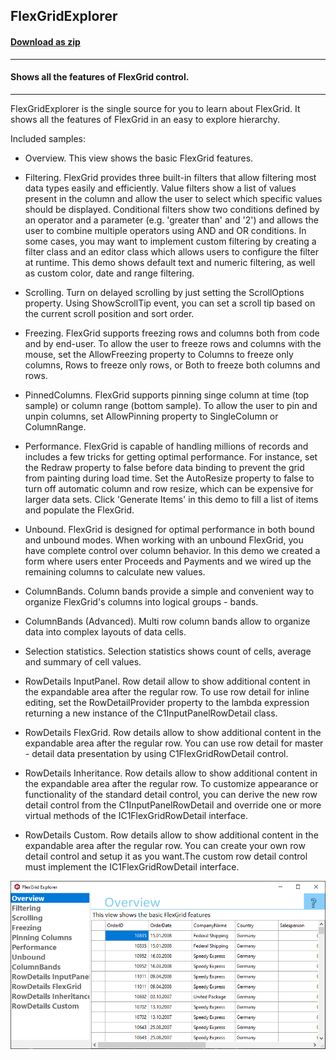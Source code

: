 ## FlexGridExplorer
#### [Download as zip](https://grapecity.github.io/DownGit/#/home?url=https://github.com/GrapeCity/ComponentOne-WinForms-Samples/tree/master/Core\FlexGrid\CS\FlexGridExplorer)
____
#### Shows all the features of FlexGrid control.
____
FlexGridExplorer is the single source for you to learn about FlexGrid. 
It shows all the features of FlexGrid in an easy to explore hierarchy.

Included samples:

* Overview.
  This view shows the basic FlexGrid features.

* Filtering.
  FlexGrid provides three built-in filters that allow filtering most data types easily and efficiently. Value filters show a list of values present in the column and allow the user to select which specific values should be displayed. Conditional filters show two conditions defined by an operator and a parameter (e.g. 'greater than' and '2') and allows the user to combine multiple operators using AND and OR conditions. In some cases, you may want to implement custom filtering by creating a filter class and an editor class which allows users to configure the filter at runtime. This demo shows default text and numeric filtering, as well as custom color, date and range filtering.

* Scrolling.
  Turn on delayed scrolling by just setting the ScrollOptions property. Using ShowScrollTip event, you can set a scroll tip based on the current scroll position and sort order.

* Freezing.
  FlexGrid supports freezing rows and columns both from code and by end-user. To allow the user to freeze rows and columns with the mouse, set the AllowFreezing property to Columns to freeze only columns, Rows to freeze only rows, or Both to freeze both columns and rows.

* PinnedColumns.
  FlexGrid supports pinning singe column at time (top sample) or column range (bottom sample). To allow the user to pin and unpin columns, set AllowPinning property to SingleColumn or ColumnRange.

* Performance.
  FlexGrid is capable of handling millions of records and includes a few tricks for getting optimal performance. For instance, set the Redraw property to false before data binding to prevent the grid from painting during load time. Set the AutoResize property to false to turn off automatic column and row resize, which can be expensive for larger data sets. Click 'Generate Items' in this demo to fill a list of items and populate the FlexGrid.

* Unbound.
  FlexGrid is designed for optimal performance in both bound and unbound modes. When working with an unbound FlexGrid, you have complete control over column behavior. In this demo we created a form where users enter Proceeds and Payments and we wired up the remaining columns to calculate new values.
  
* ColumnBands.
  Column bands provide a simple and convenient way to organize FlexGrid's columns into logical groups - bands.

* ColumnBands (Advanced).
  Multi row column bands allow to organize data into complex layouts of data cells.
  
* Selection statistics.
  Selection statistics shows count of cells, average and summary of cell values.

* RowDetails InputPanel.
  Row detail allow to show additional content in the expandable area after the regular row. To use row detail for inline editing, set the RowDetailProvider property to the lambda expression returning a new instance of the C1InputPanelRowDetail class.

* RowDetails FlexGrid.
  Row details allow to show additional content in the expandable area after the regular row. You can use row detail for master - detail data presentation by using C1FlexGridRowDetail control.

* RowDetails Inheritance.
  Row details allow to show additional content in the expandable area after the regular row. To customize appearance or functionality of the standard detail control, you can derive the new row detail control from the C1InputPanelRowDetail and override one or more virtual methods of the IC1FlexGridRowDetail interface.

* RowDetails Custom.
  Row details allow to show additional content in the expandable area after the regular row. You can create your own row detail control and setup it as you want.The custom row detail control must implement the IC1FlexGridRowDetail interface.

![screenshot](screenshot.png)

